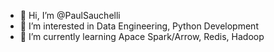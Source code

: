 - 👋 Hi, I’m @PaulSauchelli
- 👀 I’m interested in Data Engineering, Python Development
- 🌱 I’m currently learning Apace Spark/Arrow, Redis, Hadoop

